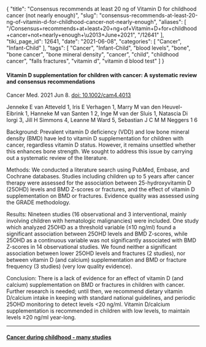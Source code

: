 {
    "title": "Consensus recommends at least 20 ng of Vitamin D for childhood cancer (not nearly enough)",
    "slug": "consensus-recommends-at-least-20-ng-of-vitamin-d-for-childhood-cancer-not-nearly-enough",
    "aliases": [
        "/Consensus+recommends+at+least+20+ng+of+Vitamin+D+for+childhood+cancer+not+nearly+enough+\u2013+June+2021",
        "/12641"
    ],
    "tiki_page_id": 12641,
    "date": "2021-06-08",
    "categories": [
        "Cancer",
        "Infant-Child"
    ],
    "tags": [
        "Cancer",
        "Infant-Child",
        "blood levels",
        "bone",
        "bone cancer",
        "bone mineral density",
        "cancer",
        "child",
        "childhood cancer",
        "falls fractures",
        "vitamin d",
        "vitamin d blood test"
    ]
}


#### Vitamin D supplementation for children with cancer: A systematic review and consensus recommendations

Cancer Med. 2021 Jun 8. [doi: 10.1002/cam4.4013](https://doi.org/10.1002/cam4.4013)

Jenneke E van Atteveld 1, Iris E Verhagen 1, Marry M van den Heuvel-Eibrink 1, Hanneke M van Santen 1 2, Inge M van der Sluis 1, Natascia Di Iorgi 3, Jill H Simmons 4, Leanne M Ward 5, Sebastian J C M M Neggers 1 6

Background: Prevalent vitamin D deficiency (VDD) and low bone mineral density (BMD) have led to vitamin D supplementation for children with cancer, regardless vitamin D status. However, it remains unsettled whether this enhances bone strength. We sought to address this issue by carrying out a systematic review of the literature.

Methods: We conducted a literature search using PubMed, Embase, and Cochrane databases. Studies including children up to 5 years after cancer therapy were assessed for the association between 25-hydroxyvitamin D (25OHD) levels and BMD Z-scores or fractures, and the effect of vitamin D supplementation on BMD or fractures. Evidence quality was assessed using the GRADE methodology.

Results: Nineteen studies (16 observational and 3 interventional, mainly involving children with hematologic malignancies) were included. One study which analyzed 25OHD as a threshold variable (≤10 ng/ml) found a significant association between 25OHD levels and BMD Z-scores, while 25OHD as a continuous variable was not significantly associated with BMD Z-scores in 14 observational studies. We found neither a significant association between lower 25OHD levels and fractures (2 studies), nor between vitamin D (and calcium) supplementation and BMD or fracture frequency (3 studies) (very low quality evidence).

Conclusion: There is a lack of evidence for an effect of vitamin D (and calcium) supplementation on BMD or fractures in children with cancer. Further research is needed; until then, we recommend dietary vitamin D/calcium intake in keeping with standard national guidelines, and periodic 25OHD monitoring to detect levels <20 ng/ml. Vitamin D/calcium supplementation is recommended in children with low levels, to maintain levels ≥20 ng/ml year-long.

---

#### [Cancer during childhood - many studies](/posts/cancer-during-childhood-many-studies)